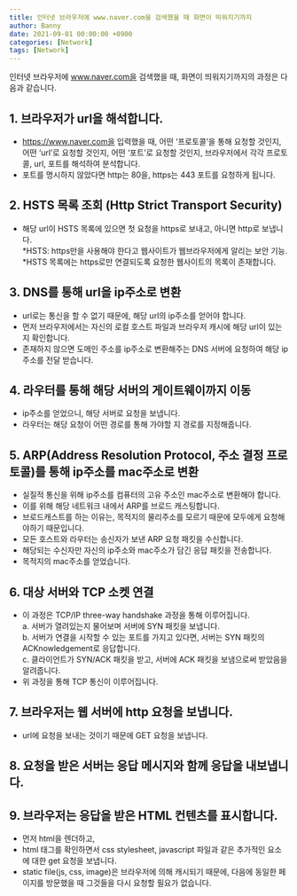 ```yaml
---
title: 인터넷 브라우저에 www.naver.com을 검색했을 때 화면이 띄워지기까지
author: Banny
date: 2021-09-01 00:00:00 +0900
categories: [Network]
tags: [Network]
---
```


인터넷 브라우저에 www.naver.com을 검색했을 때, 화면이 띄워지기까지의 과정은 다음과 같습니다.

## 1. 브라우저가 url을 해석합니다.

- https://www.naver.com을 입력했을 때, 어떤 ‘프로토콜’을 통해 요청할 것인지, 어떤 ‘url’로 요청할 것인지, 어떤 ‘포트’로 요청할 것인지, 브라우저에서 각각 프로토콜, url, 포트를 해석하여 분석합니다.
- 포트를 명시하지 않았다면 http는 80을, https는 443 포트를 요청하게 됩니다.

## 2. HSTS 목록 조회 (Http Strict Transport Security)

- 해당 url이 HSTS 목록에 있으면 첫 요청을 https로 보내고, 아니면 http로 보냅니다.<br>
  *HSTS: https만을 사용해야 한다고 웹사이트가 웹브라우저에게 알리는 보안 기능.<br>
  *HSTS 목록에는 https로만 연결되도록 요청한 웹사이트의 목록이 존재합니다.

## 3. DNS를 통해 url을 ip주소로 변환

- url로는 통신을 할 수 없기 때문에, 해당 url의 ip주소를 얻어야 합니다.
- 먼저 브라우저에서는 자신의 로컬 호스트 파일과 브라우저 캐시에 해당 url이 있는지 확인합니다.
- 존재하지 않으면 도메인 주소를 ip주소로 변환해주는 DNS 서버에 요청하여 해당 ip주소를 전달 받습니다.

## 4. 라우터를 통해 해당 서버의 게이트웨이까지 이동

- ip주소를 얻었으니, 해당 서버로 요청을 보냅니다.
- 라우터는 해당 요청이 어떤 경로를 통해 가야할 지 경로를 지정해줍니다.

## 5. ARP(Address Resolution Protocol, 주소 결정 프로토콜)를 통해 ip주소를 mac주소로 변환

- 실질적 통신을 위해 ip주소를 컴퓨터의 고유 주소인 mac주소로 변환해야 합니다.
- 이를 위해 해당 네트워크 내에서 ARP를 브로드 캐스팅합니다.
- 브로드캐스트를 하는 이유는, 목적지의 물리주소를 모르기 때문에 모두에게 요청해야하기 때문입니다.
- 모든 호스트와 라우터는 송신자가 보낸 ARP 요청 패킷을 수신합니다.
- 해당되는 수신자만 자신의 ip주소와 mac주소가 담긴 응답 패킷을 전송합니다.
- 목적지의 mac주소를 얻었습니다.

## 6. 대상 서버와 TCP 소켓 연결

- 이 과정은 TCP/IP three-way handshake 과정을 통해 이루어집니다.<br>
  a. 서버가 열려있는지 물어보며 서버에 SYN 패킷을 보냅니다.<br>
  b. 서버가 연결을 시작할 수 있는 포트를 가지고 있다면, 서버는 SYN 패킷의 ACKnowledgement로 응답합니다.<br>
  c. 클라이언트가 SYN/ACK 패킷을 받고, 서버에 ACK 패킷을 보냄으로써 받았음을 알려줍니다.<br>
- 위 과정을 통해 TCP 통신이 이루어집니다.

## 7. 브라우저는 웹 서버에 http 요청을 보냅니다.

- url에 요청을 보내는 것이기 때문에 GET 요청을 보냅니다.

## 8. 요청을 받은 서버는 응답 메시지와 함께 응답을 내보냅니다.

## 9. 브라우저는 응답을 받은 HTML 컨텐츠를 표시합니다.

- 먼저 html을 렌더하고,
- html 태그를 확인하면서 css stylesheet, javascript 파일과 같은 추가적인 요소에 대한 get 요청을 보냅니다.
- static file(js, css, image)은 브라우저에 의해 캐시되기 때문에, 다음에 동일한 페이지를 방문했을 때 그것들을 다시 요청할 필요가 없습니다.

<br>
<br>
